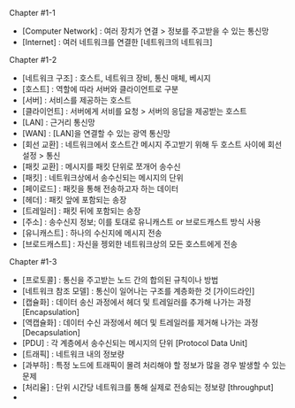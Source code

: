 Chapter #1-1
 - [Computer Network] : 여러 장치가 연결 > 정보를 주고받을 수 있는 통신망
 - [Internet] : 여러 네트워크를 연결한 [네트워크의 네트워크]

Chapter #1-2
 - [네트워크 구조] : 호스트, 네트워크 장비, 통신 매체, 베시지
 - [호스트] : 역할에 따라 서버와 클라이언트로 구분
 - [서버] : 서비스를 제공하는 호스트
 - [클라이언트] : 서버에게 서비를 요청 > 서버의 응답을 제공받는 호스트
 - [LAN] : 근거리 통신망
 - [WAN] : [LAN]을 연결할 수 있는 광역 통신망
 - [회선 교환] : 네트워크에서 호스트간 메시지 주고받기 위해 두 호스트 사이에 회선 설정 > 통신
 - [패킷 교환] : 메시지를 패킷 단위로 쪼개어 송수신
 - [패킷] : 네트워크상에서 송수신되는 메시지의 단위
 - [페이로드] : 패킷을 통해 전송하고자 하는 데이터
 - [헤더] : 패킷 앞에 포함되는 송장
 - [트레일러] : 패킷 뒤에 포함되는 송장
 - [주소] : 송수신지 정보; 이를 토대로 유니캐스트 or 브로드캐스트 방식 사용
 - [유니캐스트] : 하나의 수신지에 메시지 전송
 - [브로드캐스트] : 자신을 젱외한 네트워크상의 모든 호스트에게 전송

Chapter #1-3
 - [프로토콜] : 통신을 주고받는 노드 간의 합의된 규칙이나 방법
 - [네트워크 참조 모델] : 통신이 일어나는 구조를 계층화한 것 [가이드라인]
 - [캡슐화] : 데이터 송신 과정에서 헤더 및 트레일러를 추가해 나가는 과정 [Encapsulation]
 - [역캡슐화] : 데이터 수신 과정에서 헤더 및 트레일러를 제거해 나가는 과정 [Decapsulation]
 - [PDU] : 각 계층에서 송수신되는 메시지의 단위 [Protocol Data Unit]
 - [트래픽] : 네트워크 내의 정보량
 - [과부하] : 특정 노드에 트래픽이 몰려 처리해야 할 정보가 많을 경우 발생할 수 있는 문제
 - [처리율] : 단위 시간당 네트워크를 통해 실제로 전송되는 정보량 [throughput]
 - 